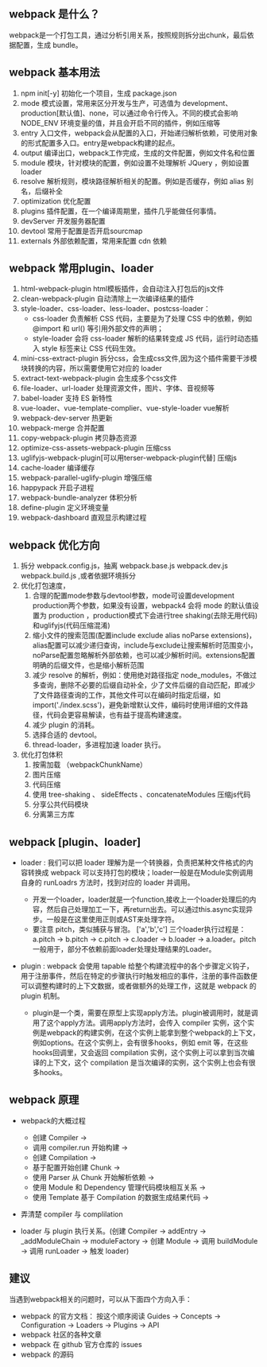 ## webpack 是什么？
webpack是一个打包工具，通过分析引用关系，按照规则拆分出chunk，最后依据配置，生成 bundle。
## webpack 基本用法 
1. npm init[-y] 初始化一个项目，生成 package.json
2. mode 模式设置，常用来区分开发与生产，可选值为 development、production[默认值]、none，可以通过命令行传入。不同的模式会影响 NODE_ENV 环境变量的值，并且会开启不同的插件，例如压缩等
3. entry 入口文件，webpack会从配置的入口，开始递归解析依赖，可使用对象的形式配置多入口。entry是webpack构建的起点。
4. output 编译出口，webpack工作完成，生成的文件配置，例如文件名和位置
5. module 模块，针对模块的配置，例如设置不处理解析 JQuery ，例如设置 loader
6. resolve 解析规则，模块路径解析相关的配置。例如是否缓存，例如 alias 别名，后缀补全
7. optimization 优化配置
8. plugins 插件配置，在一个编译周期里，插件几乎能做任何事情。
9. devServer 开发服务器配置
10. devtool 常用于配置是否开启sourcmap
11. externals 外部依赖配置，常用来配置 cdn 依赖

## webpack 常用plugin、loader
1. html-webpack-plugin html模板插件，会自动注入打包后的js文件
2. clean-webpack-plugin 自动清除上一次编译结果的插件
3. style-loader、css-loader、less-loader、postcss-loader：
    - css-loader 负责解析 CSS 代码，主要是为了处理 CSS 中的依赖，例如 @import 和 url() 等引用外部文件的声明；
    - style-loader 会将 css-loader 解析的结果转变成 JS 代码，运行时动态插入 style 标签来让 CSS 代码生效。
4. mini-css-extract-plugin 拆分css，会生成css文件,因为这个插件需要干涉模块转换的内容，所以需要使用它对应的 loader
5. extract-text-webpack-plugin 会生成多个css文件
6. file-loader、url-loader 处理资源文件，图片、字体、音视频等
7. babel-loader 支持 ES 新特性
8. vue-loader、vue-template-complier、vue-style-loader vue解析
9. webpack-dev-server 热更新
10. webpack-merge 合并配置
11. copy-webpack-plugin 拷贝静态资源
12. optimize-css-assets-webpack-plugin 压缩css
13. uglifyjs-webpack-plugin[可以用terser-webpack-plugin代替] 压缩js
14. cache-loader 编译缓存
15. webpack-parallel-uglify-plugin 增强压缩
16. happypack 开启子进程
17. webpack-bundle-analyzer 体积分析
18. define-plugin 定义环境变量
19. webpack-dashboard 直观显示构建过程


## webpack 优化方向
1. 拆分 webpack.config.js，抽离 webpack.base.js webpack.dev.js webpack.build.js ,或者依据环境拆分
2. 优化打包速度，
    1. 合理的配置mode参数与devtool参数，mode可设置development production两个参数，如果没有设置，webpack4 会将 mode 的默认值设置为 production ，production模式下会进行tree shaking(去除无用代码)和uglifyjs(代码压缩混淆)
    2. 缩小文件的搜索范围(配置include exclude alias noParse extensions)，alias配置可以减少递归查询，include与exclude让搜索解析时范围变小，noParse配置忽略解析外部依赖，也可以减少解析时间。extensions配置明确的后缀文件，也是缩小解析范围
    3. 减少 resolve 的解析，例如：使用绝对路径指定 node_modules，不做过多查询，删除不必要的后缀自动补全，少了文件后缀的自动匹配，即减少了文件路径查询的工作，其他文件可以在编码时指定后缀，如 import('./index.scss')，避免新增默认文件，编码时使用详细的文件路径，代码会更容易解读，也有益于提高构建速度。
    4. 减少 plugin 的消耗。
    5. 选择合适的 devtool。
    6. thread-loader，多进程加速 loader 执行。
3. 优化打包体积
    1. 按需加载 （webpackChunkName）
    2. 图片压缩
    3. 代码压缩
    4. 使用 tree-shaking 、 sideEffects 、concatenateModules 压缩js代码
    5. 分享公共代码模块
    6. 分离第三方库

## webpack [plugin、loader]
- loader : 我们可以把 loader 理解为是一个转换器，负责把某种文件格式的内容转换成 webpack 可以支持打包的模块；loader一般是在Module实例调用自身的 runLoadrs 方法时，找到对应的 loader 并调用。
    - 开发一个loader，loader就是一个function,接收上一个loader处理后的内容，然后自己处理加工一下，再return出去。可以通过this.async实现异步。一般是在这里使用正则或AST来处理字符。
    - 要注意 pitch，类似捕获与冒泡。  ['a','b','c'] 三个loader执行过程是：a.pitch -> b.pitch -> c.pitch -> c.loader -> b.loader -> a.loader。pitch一般用于，部分不依赖前面loader处理处理结果的Loader。

    
- plugin : webpack 会使用 tapable 给整个构建流程中的各个步骤定义钩子，用于注册事件，然后在特定的步骤执行时触发相应的事件，注册的事件函数便可以调整构建时的上下文数据，或者做额外的处理工作，这就是 webpack 的 plugin 机制。
    - plugin是一个类，需要在原型上实现apply方法。plugin被调用时，就是调用了这个apply方法。调用apply方法时，会传入 compiler 实例，这个实例是webpack的构建实例，在这个实例上能拿到整个webpack的上下文，例如options。在这个实例上，会有很多hooks，例如 emit 等，在这些hooks回调里，又会返回 compilation 实例，这个实例上可以拿到当次编译的上下文，这个 compilation 是当次编译的实例，这个实例上也会有很多hooks。

## webpack 原理
- webpack的大概过程
    - 创建 Compiler -> 
    - 调用 compiler.run 开始构建 ->   
    - 创建 Compilation -> 
    - 基于配置开始创建 Chunk -> 
    - 使用 Parser 从 Chunk 开始解析依赖 -> 
    - 使用 Module 和 Dependency 管理代码模块相互关系 -> 
    - 使用 Template 基于 Compilation 的数据生成结果代码 ->

- 弄清楚 compiler 与 complilation
- loader 与 plugin 执行关系。(创建 Compiler -> addEntry -> _addModuleChain -> moduleFactory -> 创建 Module -> 调用 buildModule -> 调用 runLoader -> 触发 loader)

## 建议
当遇到webpack相关的问题时，可以从下面四个方向入手：
- webpack 的官方文档： 按这个顺序阅读 Guides -> Concepts -> Configuration -> Loaders -> Plugins -> API
- webpack 社区的各种文章
- webpack 在 github 官方仓库的 issues
- webpack 的源码
